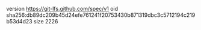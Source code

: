 version https://git-lfs.github.com/spec/v1
oid sha256:db89dc209b45d24efe761241f20753430b871319dbc3c5712194c219b53d4d23
size 2226
